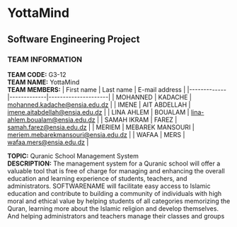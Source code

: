 # YottaMind
## Software Engineering Project

### TEAM INFORMATION  
**TEAM CODE:** G3-12  
**TEAM NAME:** YottaMind  
**TEAM MEMBERS:**
| First name | Last name | E-mail address |
|-------------|-------------|---------------------|
| MOHANNED | KADACHE | [mohanned.kadache@ensia.edu.dz](mailto:mohanned.kadache@ensia.edu.dz) |
| IMENE | AIT ABDELLAH | [imene.aitabdellah@ensia.edu.dz](mailto:imene.aitabdellah@ensia.edu.dz) |
| LINA AHLEM | BOUALAM | [lina-ahlem.boualam@ensia.edu.dz](mailto:lina-ahlem.boualam@ensia.edu.dz) |
| SAMAH IKRAM | FAREZ | [samah.farez@ensia.edu.dz](mailto:samah.farez@ensia.edu.dz) |
| MERIEM | MEBAREK MANSOURI | [meriem.mebarekmansouri@ensia.edu.dz](mailto:meriem.mebarekmansouri@ensia.edu.dz) |
| WAFAA | MERS | [wafaa.mers@ensia.edu.dz](mailto:wafaa.mers@ensia.edu.dz) |

**TOPIC:** Quranic School Management System  
**DESCRIPTION:**
The management system for a Quranic school will offer a valuable tool that is free of charge for managing and enhancing the overall education and learning experience of students, teachers, and administrators. SOFTWARENAME will facilitate easy access to Islamic education and contribute to building a community of individuals with high moral and ethical value by helping students of all categories memorizing the Quran, learning more about the Islamic religion and develop themselves. And helping administrators and teachers manage their classes and groups
